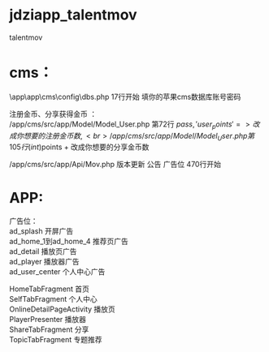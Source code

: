 # jdziapp_talentmov
talentmov

# cms：<br>
\app\app\cms\config\dbs.php  17行开始 填你的苹果cms数据库账号密码<br>

注册金币、分享获得金币 ： <br>
/app/cms/src/app/Model/Model_User.php     第72行 $pass, 'user_points' => 改成你想要的注册金币数,<br>
/app/cms/src/app/Model/Model_User.php     第105行(int)$points + 改成你想要的分享金币数<br>

/app/cms/src/app/Api/Mov.php   版本更新 公告 广告位   470行开始<br>

# APP:
广告位：<br>
ad_splash     开屏广告<br>
ad_home_1到ad_home_4   推荐页广告<br>
ad_detail   播放页广告<br>
ad_player   播放器广告<br>
ad_user_center   个人中心广告<br>

HomeTabFragment 首页<br>
SelfTabFragment 个人中心<br>
OnlineDetailPageActivity 播放页<br>
PlayerPresenter 播放器<br>
ShareTabFragment 分享<br>
TopicTabFragment 专题推荐<br>
